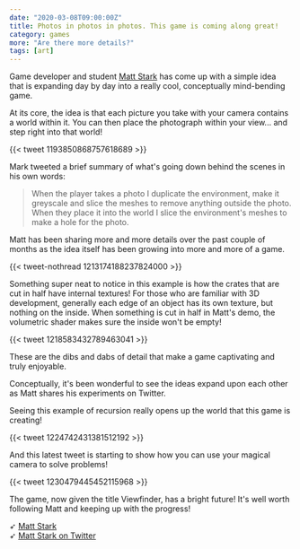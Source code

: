 ```yaml
---
date: "2020-03-08T09:00:00Z"
title: Photos in photos in photos. This game is coming along great!
category: games
more: "Are there more details?"
tags: [art]
---
```


Game developer and student [Matt Stark](https://matt.stark.scot) has come up with a simple idea that is expanding day by day into a really cool, conceptually mind-bending game.

At its core, the idea is that each picture you take with your camera contains a world within it. You can then place the photograph within your view... and step right into that world!

{{< tweet 1193850868757618689 >}}

Mark tweeted a brief summary of what's going down behind the scenes in his own words:

> When the player takes a photo I duplicate the environment, make it greyscale and slice the meshes to remove anything outside the photo. When they place it into the world I slice the environment's meshes to make a hole for the photo.

Matt has been sharing more and more details over the past couple of months as the idea itself has been growing into more and more of a game.

{{< tweet-nothread 1213174188237824000 >}}

Something super neat to notice in this example is how the crates that are cut in half have internal textures! For those who are familiar with 3D development, generally each edge of an object has its own texture, but nothing on the inside. When something is cut in half in Matt's demo, the volumetric shader makes sure the inside won't be empty!

{{< tweet 1218583432789463041 >}}

These are the dibs and dabs of detail that make a game captivating and truly enjoyable.

<!--more-->

Conceptually, it's been wonderful to see the ideas expand upon each other as Matt shares his experiments on Twitter.

Seeing this example of recursion really opens up the world that this game is creating!

{{< tweet 1224742431381512192 >}}

And this latest tweet is starting to show how you can use your magical camera to solve problems!

{{< tweet 1230479445452115968 >}}

The game, now given the title Viewfinder, has a bright future! It's well worth following Matt and keeping up with the progress!

➶ [Matt Stark](https://matt.stark.scot)  
➶ [Matt Stark on Twitter](https://twitter.com/mattstark256)